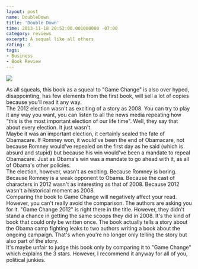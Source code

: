 ```yaml
---
layout: post
name: DoubleDown
title: 'Double Down'
time: 2013-11-18 20:52:00.001000000 -07:00
category: reviews
excerpt: A sequal like all others
rating: 3
tags:
- Business
- Book Review
---
```

<img class="imageOnRight" src="{{ site.reviewsImagesFolder }}{{ page.name }}/DoubleDownCover.jpg">

<div class="stars" title="{{ page.rating }} Stars" data-percent="{{ page.rating }}"></div>

As all squeals, this book as a squeal to "Game Change" is also over hyped, disappointing, has few elements from the first book, will sell a lot of copies because you'll read it any way.  
The 2012 election wasn't as exciting of a story as 2008. You can try to play it any way you want, you can listen to all the news media repeating how "this is the most important election of our life time". Well, they say that about every election. It just wasn't.  
Maybe it was an important election, it certainly sealed the fate of Obamacare. If Romney won, it would've been the end of Obamacare, not because Romney would've repealed on the first day as he said (which is absurd and stupid) but because his win would've been a mandate to repeal Obamacare. Just as Obama's win was a mandate to go ahead with it, as all of Obama's other policies.  
The election, however, wasn't as exciting. Because Romney is boring. Because Romney is a weak opponent to Obama. Because the cast of characters in 2012 wasn't as interesting as that of 2008. Because 2012 wasn't a historical moment as 2008.  
Comparing the book to Game Change will negatively affect your read. However, you can't really avoid the comparison. The authors are asking you for it. "Game Change 2012" is right there in the title. However, they didn't stand a chance in getting the same scoops they did in 2008. It's the kind of book that could only be written once. The book actually tells a story about the Obama camp fighting leaks to two authors writing a book about the ongoing campaign. That's when you're no longer only telling the story but also part of the story.  
It's maybe unfair to judge this book only by comparing it to "Game Change" which explains the 3 stars. However, I recommend it anyway for all of you, political junkies.  